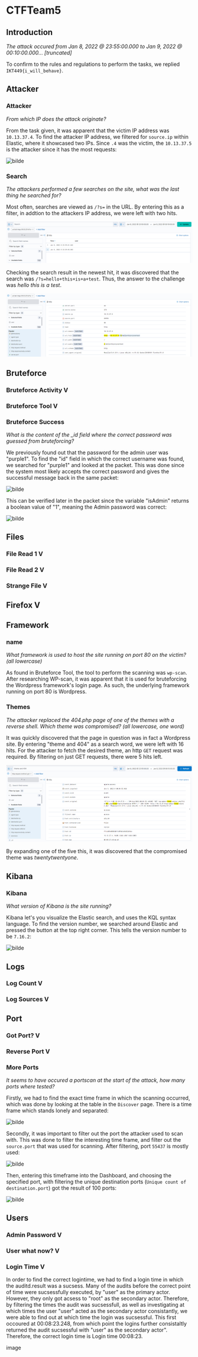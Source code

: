 # CTFTeam5

## Introduction

*The attack occured from Jan 8, 2022 @ 23:55:00.000 to Jan 9, 2022 @ 00:10:00.000... [truncated]*

To confirm to the rules and regulations to perform the tasks, we replied `IKT449{i_will_behave}`.

## Attacker 

### Attacker

*From which IP does the attack originate?*

From the task given, it was apparent that the victim IP address was `10.13.37.4`. To find the attacker IP address, we filtered for `source.ip` within Elastic, where it showcased two IPs. Since `.4` was the victim, the `10.13.37.5` is the attacker since it has the most requests:

![bilde](https://user-images.githubusercontent.com/70077872/150950686-69d9b703-fb9a-4ab6-921d-56da8ecf9b63.png)


### Search
*The attackers performed a few searches on the site, what was the last thing he searched for?*

Most often, searches are viewed as `/?s=` in the URL. By entering this as a filter, in addtion to the attackers IP address, we were left with two hits. 

![bilde](https://github.com/Gustav-Magnussen/CTFTeam5/blob/fed34ccb99994864921f08254e002888e51cef5b/Lab01/Screenshots/search_filter_results.PNG)

Checking the search result in the newest hit, it was discovered that the search was `/?s=hello+this+is+a+test`. Thus, the answer to the challenge was *hello this is a test*.

![bilde](https://github.com/Gustav-Magnussen/CTFTeam5/blob/main/Lab01/Screenshots/search_answer.PNG)

## Bruteforce

### Bruteforce Activity V

### Bruteforce Tool V

### Bruteforce Success

*What is the content of the _id field where the correct password was guessed from bruteforcing?*

We previously found out that the password for the admin user was "purple1". To find the "id" field in which the correct username was found, we searched for "purple1" and looked at the packet. This was done since the system most likely accepts the correct password and gives the successful message back in the same packet:

![bilde](https://user-images.githubusercontent.com/70077872/149674201-88ff335d-3b7f-4bf3-892c-d52e6e6fc5cd.png)

This can be verified later in the packet since the variable "isAdmin" returns a boolean value of "1", meaning the Admin password was correct:

![bilde](https://user-images.githubusercontent.com/70077872/149674301-1cf71a85-5fea-4175-a3c6-8e0c84467359.png)

## Files

### File Read 1 V

### File Read 2 V

### Strange File V

## Firefox V

## Framework 

### name

*What framework is used to host the site running on port 80 on the victim? (all lowercase)*

As found in Bruteforce Tool, the tool to perform the scanning was `wp-scan`. After researching WP-scan, it was apparent that it is used for bruteforcing the Wordpress framework's login page. As such, the underlying framework running on port 80 is Wordpress.

### Themes
*The attacker replaced the 404.php page of one of the themes with a reverse shell. Which theme was compromised? (all lowercase, one word)*

It was quickly discovered that the page in question was in fact a Wordpress site.  By entering "theme and 404" as a search word, we were left with 16 hits. For the attacker to fetch the  desired theme, an http `GET` request was required. By filtering on just GET requests, there were 5 hits left. 

![bilde](https://github.com/Gustav-Magnussen/CTFTeam5/blob/main/Lab01/Screenshots/compromised_theme.PNG)

By expanding one of the five this, it was discovered that the compromised theme was *twentytwentyone*.

## Kibana

### Kibana

*What version of Kibana is the site running?*

Kibana let's you visualize the Elastic search, and uses the KQL syntax language. To find the version number, we searched around Elastic and pressed the button at the top right corner. This tells the version number to be `7.16.2`:

![bilde](https://user-images.githubusercontent.com/70077872/150954177-5b57d0e3-dd93-4d85-8cae-b588395799b7.png)

## Logs

### Log Count V

### Log Sources V

## Port

### Got Port? V

### Reverse Port V

### More Ports

*It seems to have occured a portscan at the start of the attack, how many ports where tested?*

Firstly, we had to find the exact time frame in which the scanning occurred, which was done by looking at the table in the `Discover` page. There is a time frame which stands lonely and separated:

![bilde](https://user-images.githubusercontent.com/70077872/149670992-a3512899-d5be-4cc1-9b4a-79be78e1a922.png)

Secondly, it was important to filter out the port the attacker used to scan with. This was done to filter the interesting time frame, and filter out the `source.port` that was used for scanning. After filtering, port `55437` is mostly used: 

![bilde](https://user-images.githubusercontent.com/70077872/150955489-00505b57-87e4-4f6c-b993-5e33ed7539d0.png)

Then, entering this timeframe into the Dashboard, and choosing the specified port, with filtering the unique destination ports (`Unique count of destination.port`) got the result of 100 ports:

![bilde](https://user-images.githubusercontent.com/70077872/149670940-425cf730-fad2-467c-8bec-bbb71adcc62e.png)

## Users

### Admin Password V

### User what now? V

### Login Time V

In order to find the correct logintime, we had to find a login time in which the auditd.result was a sucsess. Many of the audits before the correct point of time were sucsessfully executed, by "user" as the primary actor. However, they only got acsess to "root" as the secondary actor. Therefore, by filtering the times the audit was sucsessfull, as well as investigating at which times the user "user" acted as the secondary actor consistantly, we were able to find out at which time the login was sucsessful. This first occoured at 00:08:23.248, from which point the logins further consistaltly returned the audit sucsessful with "user" as the secondary actor". Therefore, the correct login time is Login time 00:08:23.

image
